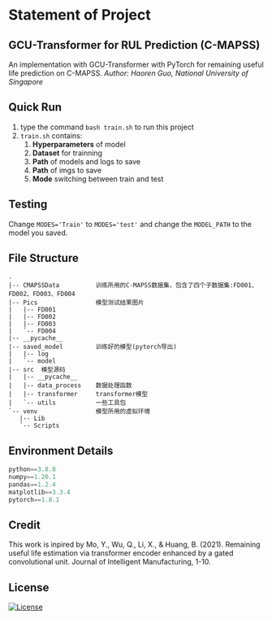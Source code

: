 # Statement of Project

## GCU-Transformer for RUL Prediction (C-MAPSS)

An implementation with GCU-Transformer with PyTorch for remaining useful life prediction on C-MAPSS.
_Author: Haoren Guo, National University of Singapore_

## Quick Run

1. type the command `bash train.sh` to run this project
2. `train.sh` contains:
   1. **Hyperparameters** of model
   2. **Dataset** for trainning
   3. **Path** of models and logs to save
   4. **Path** of imgs to save
   5. **Mode** switching between train and test

## Testing

Change `MODES='Train'` to `MODES='test'` and change the `MODEL_PATH` to the model you saved.

## File Structure

```  text
.
|-- CMAPSSData          训练所用的C-MAPSS数据集，包含了四个子数据集:FD001、FD002、FD003、FD004
|-- Pics                模型测试结果图片
|   |-- FD001
|   |-- FD002
|   |-- FD003
|   `-- FD004
|-- __pycache__
|-- saved_model         训练好的模型(pytorch导出)
|   |-- log
|   `-- model
|-- src  模型源码
|   |-- __pycache__
|   |-- data_process    数据处理函数
|   |-- transformer     transformer模型
|   `-- utils           一些工具包
`-- venv                模型所用的虚拟环境
   |-- Lib
   `-- Scripts
```

## Environment Details

``` python
python==3.8.8
numpy==1.20.1
pandas==1.2.4
matplotlib==3.3.4
pytorch==1.8.1
```

## Credit

This work is inpired by Mo, Y., Wu, Q., Li, X., & Huang, B. (2021). Remaining useful life estimation via transformer encoder enhanced by a gated convolutional unit. Journal of Intelligent Manufacturing, 1-10.

## License

[![License](https://img.shields.io/badge/License-Apache%202.0-blue.svg)](https://opensource.org/licenses/Apache-2.0)
